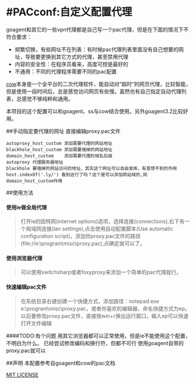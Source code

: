 #PACconf:自定义配置代理
=======

goagent和其它的一些vpn代理都是自己写一个pac代理，但是在下面的情况下不符合要求：

- 频繁切换，有些网址不在列表：有时候pac代理列表里面没有自己想要的网址，导致要更换到其它方式的代理，甚至禁用代理
- 内容的安全性：在程序员看来，高度可控是最好的
- 不通用：不同的代理程序需要不同的pac配置


[cow](https://github.com/cyfdecyf/cow)本身是一个全平台的二次代理软件，能自动对“超时”的网页代理，比较智能，但是使用一段时间后，总是感觉访问网页有些慢。虽然也有自己指定自动代理列表，总感觉不够纯粹和通用。

本项目的这个配置可以和goagent、ss与cow结合使用。另外goagent3.2比较好用。

##手动指定要代理的网址
直接编辑proxy.pac文件
```
autoproxy_host_custom 添加需要代理的网站地址
blackhole_host_custom 添加需要墙掉的网站地址
domain_host_custom    添加需要代理的域名后缀
autoproxy 代理服务器地址
blackhole 要墙掉的网站访问的地址，其实这个网址可以自由发挥，有意想不到的作用
host.indexOf('.ly/') 看到这行了吗？这个是可以添加网站域的,同domain_host_custom作用
```

##使用方法

#### 使用ie做全局代理
>打开ie的因特网(internet options)选项，选择连接(connections),右下有一个局域网连接(lan settings),点击使用自动配置脚本(Use automatic configuration script)，添加你proxy.pac文件的路径(file://e:\program\misc\proxy.pac),点确定就可以了。

#### 使用浏览器代理
>可以使用switchsharp或者foxyproxy来添加一个简单的pac代理就行。

#### 快速编辑pac文件
>在系统目录右键创建一个快捷方式，添加路径：notepad.exe e:\program\misc\proxy.pac，或者你喜欢的编辑器，命名快捷方式为ep。以后要修改proxy.pac文件，直接按win+r弹出运行窗口，输入ep可以快速打开文件编辑

####TODO:有个问题
用其它浏览器都可以正常使用，但是ie不能使用这个配置，不明白为什么。
已经尝试修改编码和换行符，但都不可行
使用goagent自带的proxy.pac就可以

##声明
本配置参考自goagent和cow的pac文档

[MIT LICENSE](https://github.com/yantze/pacconf/blob/master/LICENSE)
